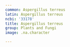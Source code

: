 ```yaml
---
common: Aspergillus terreus
latin: Aspergillus terreus
ncbi: '33178'
title: Aspergillus terreus
group: Plants and Fungi
image: .na.character

---
```

